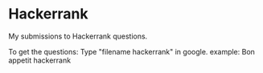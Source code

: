 # Hackerrank
My submissions to Hackerrank questions.

To get the questions:
Type "filename hackerrank" in google.
example: Bon appetit hackerrank
